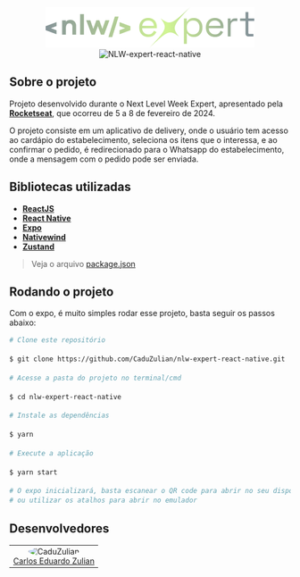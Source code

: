 <div align="center">
<img src=".\src\assets\logo.png" alt="logo"/><br />
</div>

<div align="center">
<img src=".github\project-image.png" alt="NLW-expert-react-native"/><br />
</div>

## Sobre o projeto

Projeto desenvolvido durante o Next Level Week Expert, apresentado pela **[Rocketseat](https://www.rocketseat.com.br/)**, que ocorreu de 5 a 8 de fevereiro de 2024.

O projeto consiste em um aplicativo de delivery, onde o usuário tem acesso ao cardápio do estabelecimento, seleciona os itens que o interessa, e ao confirmar o pedido, é redirecionado para o Whatsapp do estabelecimento, onde a mensagem com o pedido pode ser enviada.

## Bibliotecas utilizadas

- **[ReactJS](https://reactjs.org/)**
- **[React Native](https://reactnative.dev/)**
- **[Expo](https://expo.dev/)**
- **[Nativewind](https://www.nativewind.dev/)**
- **[Zustand](https://zustand-demo.pmnd.rs/)**

> Veja o arquivo [package.json](https://github.com/CaduZulian/nlw-expert-react-native/blob/main/package.json)

## Rodando o projeto

Com o expo, é muito simples rodar esse projeto, basta seguir os passos abaixo:

```bash
# Clone este repositório

$ git clone https://github.com/CaduZulian/nlw-expert-react-native.git

# Acesse a pasta do projeto no terminal/cmd

$ cd nlw-expert-react-native

# Instale as dependências

$ yarn

# Execute a aplicação

$ yarn start

# O expo inicializará, basta escanear o QR code para abrir no seu dispositivo móvel
# ou utilizar os atalhos para abrir no emulador

```

## Desenvolvedores

<table align="center">
<tr>
<td> 
<div align="center">
<img style="width: 150px; border-radius: 50%;" src="https://github.com/CaduZulian.png" alt="CaduZulian"/><br />
<a href="https://github.com/CaduZulian">Carlos Eduardo Zulian</a> 
</div>  
</td>
</tr>
</table>
